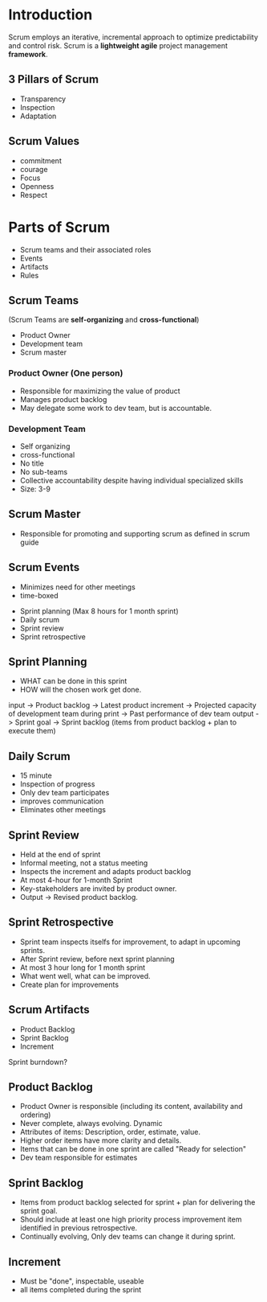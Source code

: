 # Introduction
Scrum employs an iterative, incremental approach to optimize predictability and control risk.
Scrum is a **lightweight agile** project management **framework**.

## 3 Pillars of Scrum

 - Transparency
 - Inspection
 - Adaptation

## Scrum Values
- commitment
- courage
- Focus
- Openness
- Respect

# Parts of Scrum
- Scrum teams and their associated roles
- Events
- Artifacts
- Rules

## Scrum Teams 
(Scrum Teams are **self-organizing** and **cross-functional**)
- Product Owner  
- Development team  
- Scrum master  

### Product Owner (One person)
- Responsible for maximizing the value of product
- Manages product backlog
- May delegate some work to dev team, but is accountable.

### Development Team
- Self organizing
- cross-functional
- No title
- No sub-teams
- Collective accountability despite having individual specialized skills
- Size: 3-9

Scrum Master
---------------
- Responsible for promoting and supporting scrum as defined in scrum guide

Scrum Events
--------------
* Minimizes need for other meetings
* time-boxed


- Sprint planning (Max 8 hours for 1 month sprint)
- Daily scrum
- Sprint review
- Sprint retrospective



Sprint Planning
-----------------
- WHAT can be done in this sprint
- HOW will the chosen work get done.

input
	-> Product backlog
	-> Latest product increment
	-> Projected capacity of development team during print
	-> Past performance of dev team
output
	-> Sprint goal
	-> Sprint backlog (items from product backlog + plan to execute them)

Daily Scrum
---------------------
- 15 minute
- Inspection of progress 
- Only dev team participates
- improves communication
- Eliminates other meetings


Sprint Review
-------------------
- Held at the end of sprint
- Informal meeting, not a status meeting
- Inspects the increment and adapts product backlog
- At most 4-hour for 1-month Sprint
- Key-stakeholders are invited by product owner.
- Output -> Revised product backlog.


Sprint Retrospective
---------------------------
- Sprint team inspects itselfs for improvement, to adapt in upcoming sprints.
- After Sprint review, before next sprint planning
- At most 3 hour long for 1 month sprint
- What went well, what can be improved.
- Create plan for improvements

Scrum Artifacts
---------------------
- Product Backlog
- Sprint Backlog
- Increment

Sprint burndown?

Product Backlog
-------------------
- Product Owner is responsible (including its content, availability and ordering)
- Never complete, always evolving. Dynamic
- Attributes of items: Description, order, estimate, value.
- Higher order items have more clarity and details.
- Items that can be done in one sprint are called "Ready for selection"
- Dev team responsible for estimates

Sprint Backlog
-------------------
- Items from product backlog selected for sprint + plan for delivering the sprint goal.
- Should include at least one high priority process improvement item identified in previous retrospective.
- Continually evolving, Only dev teams can change it during sprint.

Increment
-----------------
- Must be "done", inspectable, useable
- all items completed during the sprint





<!--stackedit_data:
eyJoaXN0b3J5IjpbLTI2NTAyMzc1NCwtNDY3MzM5OTY0LC03Mz
QwNzI5NTZdfQ==
-->